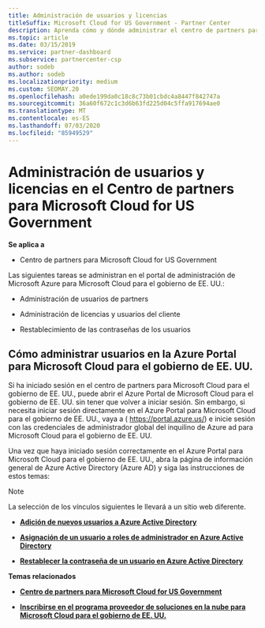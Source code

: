 ```yaml
---
title: Administración de usuarios y licencias
titleSuffix: Microsoft Cloud for US Government - Partner Center
description: Aprenda cómo y dónde administrar el centro de partners para Microsoft Cloud para asociados, clientes y licencias del gobierno de EE. UU., así como restablecimientos de contraseña.
ms.topic: article
ms.date: 03/15/2019
ms.service: partner-dashboard
ms.subservice: partnercenter-csp
author: sodeb
ms.author: sodeb
ms.localizationpriority: medium
ms.custom: SEOMAY.20
ms.openlocfilehash: a0ede199da0c18c8c73b01cbdc4a8447f842747a
ms.sourcegitcommit: 36a60f672c1c3d6b63fd225d04c5ffa917694ae0
ms.translationtype: MT
ms.contentlocale: es-ES
ms.lasthandoff: 07/03/2020
ms.locfileid: "85949529"
---
```

# <a name="user-and-license-management-in-partner-center-for-microsoft-cloud-for-us-government"></a>Administración de usuarios y licencias en el Centro de partners para Microsoft Cloud for US Government

**Se aplica a**

- Centro de partners para Microsoft Cloud for US Government

Las siguientes tareas se administran en el portal de administración de Microsoft Azure para Microsoft Cloud para el gobierno de EE. UU.:

- Administración de usuarios de partners

- Administración de licencias y usuarios del cliente

- Restablecimiento de las contraseñas de los usuarios


## <a name="how-to-manage-users-in-the-azure-portal-for-microsoft-cloud-for-us-government"></a>Cómo administrar usuarios en la Azure Portal para Microsoft Cloud para el gobierno de EE. UU.

Si ha iniciado sesión en el centro de partners para Microsoft Cloud para el gobierno de EE. UU., puede abrir el Azure Portal de Microsoft Cloud para el gobierno de EE. UU. sin tener que volver a iniciar sesión. Sin embargo, si necesita iniciar sesión directamente en el Azure Portal para Microsoft Cloud para el gobierno de EE. UU., vaya a ( https://portal.azure.us/) e inicie sesión con las credenciales de administrador global del inquilino de Azure ad para Microsoft Cloud para el gobierno de EE. UU.

Una vez que haya iniciado sesión correctamente en el Azure Portal para Microsoft Cloud para el gobierno de EE. UU., abra la página de información general de Azure Active Directory (Azure AD) y siga las instrucciones de estos temas:

> [!NOTE]  
> La selección de los vínculos siguientes le llevará a un sitio web diferente. 

-  [**Adición de nuevos usuarios a Azure Active Directory**](https://docs.microsoft.com/azure/active-directory/active-directory-users-create-azure-portal)

-  [**Asignación de un usuario a roles de administrador en Azure Active Directory**](https://docs.microsoft.com/azure/active-directory/active-directory-users-assign-role-azure-portal)

-  [**Restablecer la contraseña de un usuario en Azure Active Directory**](https://docs.microsoft.com/azure/active-directory/active-directory-users-reset-password-azure-portal)

**Temas relacionados**

-  [**Centro de partners para Microsoft Cloud for US Government**](partner-center-for-microsoft-us-govt-cloud.md)

-  [**Inscribirse en el programa proveedor de soluciones en la nube para Microsoft Cloud para el gobierno de EE. UU.**](enroll-in-csp-for-microsoft-us-govt-cloud.md)
